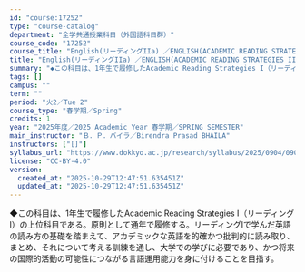 ```yaml
---
id: "course:17252"
type: "course-catalog"
department: "全学共通授業科目（外国語科目群）"
course_code: "17252"
course_title: "English(リーディングIIa) ／ENGLISH(ACADEMIC READING STRATEGIES IIA)"
title: "English(リーディングIIa) ／ENGLISH(ACADEMIC READING STRATEGIES IIA)"
summary: "◆この科目は、1年生で履修したAcademic Reading Strategies I（リーディングI）の上位科目である。原則として通年で履修する。リーディングIで学んだ英語の読み方の基礎を踏まえて、アカデミックな英語を的確かつ批判的に読…"
tags: []
campus: ""
term: ""
period: "火2／Tue 2"
course_type: "春学期／Spring"
credits: 1
year: "2025年度／2025 Academic Year 春学期／SPRING SEMESTER"
main_instructor: "Ｂ．Ｐ．バイラ／Birendra Prasad BHAILA"
instructors: ["[]"]
syllabus_url: "https://www.dokkyo.ac.jp/research/syllabus/2025/0904/0904_17252_ja_JP.html"
license: "CC-BY-4.0"
version:
  created_at: "2025-10-29T12:47:51.635451Z"
  updated_at: "2025-10-29T12:47:51.635451Z"
---
```

◆この科目は、1年生で履修したAcademic Reading Strategies I（リーディングI）の上位科目である。原則として通年で履修する。リーディングIで学んだ英語の読み方の基礎を踏まえて、アカデミックな英語を的確かつ批判的に読み取り、まとめ、それについて考える訓練を通し、大学での学びに必要であり、かつ将来の国際的活動の可能性につながる言語運用能力を身に付けることを目指す。
